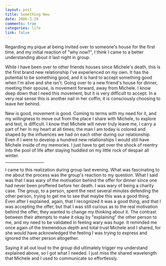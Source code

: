 ```yaml
--- 
layout: post
title: Something New
date: 2006-3-29
comments: true
categories: life
link: false
---
```

Regarding my pique at being invited over to someone's house for the first time, and my initial reaction of "why now?", I think I came to a better understanding about it last night in group.

While I have been over to other friends houses since Michele's death, this is the first brand new relationship I've experienced on my own. It has the potential to be something good, and it is hard to accept something good when I'm alive and she isn't. Going over to a new friend's house for dinner, meeting their spouse, is movement forward, away from Michele. I know deep down that I need this movement, but it is very difficult to accept. In a very real sense this is another nail in her coffin, it is consciously choosing to leave her behind.

New is good, movement is good. Coming to terms with my need for it, and my willingness to move out from the place I share with Michele, to explore and test, is difficult. I know that Michele will never truly leave me, I carry a part of her in my heart at all times; the man I am today is colored and shaped by the influences we had on each other during our relationship. Even if I were to develop a hundred new relationships I would still have Michele inside of my memories. I just have to get over the shock of reentry into the pool of life after staying huddled on my little rock of despair all winter.

<hr width="25%" />I came to this realization during group last evening. What was fascinating to me about the process was the group's reaction to my question. What I said was that I was wary of the motivation behind the offer for dinner since one had never been proffered before her death. I was wary of being a charity case. The group, to a person, spent the next several minutes defending the other person, trying to get me to see that maybe this was a good thing. Even after I explained, again, that I recognized it was a good thing, and that I was accepting the offer, but that I was still curious as to the real motivation behind the offer, they wanted to change my thinking about it. The contrast between their attempts to make it okay by "explaining" the other person to me, and my need to be validated in feeling wary was huge. It reminded me once again of the tremendous depth and total trust Michele and I shared, for she would have acknowledged the feeling I was trying to express and ignored the other person altogether.

Saying it all out loud to the group did ultimately trigger my understand explained above, so I got what I needed. I just miss the shared wavelength that Michele and I used to communicate so effortlessly.
